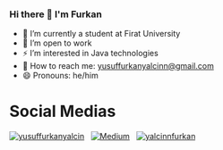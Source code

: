 ### Hi there 👋 I'm Furkan

- 🔭 I’m currently a student at Firat University
- 👯 I’m open to work
- ⚡ I’m interested in Java technologies
- 💬 How to reach me: yusuffurkanyalcinn@gmail.com
- 😄 Pronouns: he/him


# Social Medias

[![yusuffurkanyalcin](https://img.shields.io/badge/linkedin-%230077B5.svg?style=for-the-badge&logo=linkedin&logoColor=white)](https://www.linkedin.com/in/furkan-yal%C3%A7%C4%B1n-99240320b?lipi=urn%3Ali%3Apage%3Ad_flagship3_profile_view_base_contact_details%3BsajDphhCTrGrpBD4CKGNvA%3D%3D)
&nbsp;
[![Medium](https://img.shields.io/badge/Medium-12100E?style=for-the-badge&logo=medium&logoColor=white)](https://medium.com/@yusuffurkanyalcin)
&nbsp;
[![yalcinnfurkan](https://img.shields.io/badge/Twitter-%231DA1F2.svg?style=for-the-badge&logo=Twitter&logoColor=white)](https://twitter.com/yalcinnfurkan)


